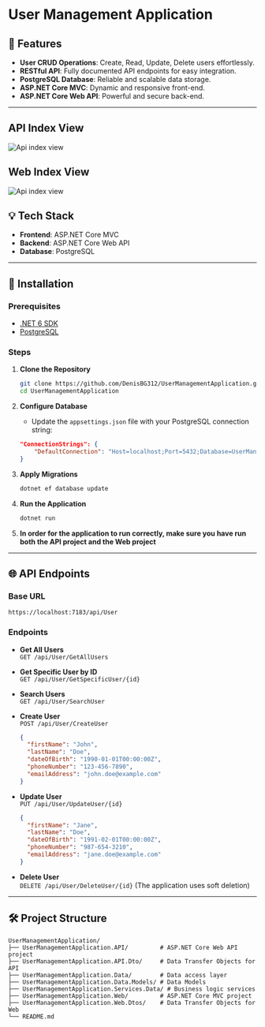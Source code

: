 # User Management Application

## 🚀 Features

- **User CRUD Operations**: Create, Read, Update, Delete users effortlessly.
- **RESTful API**: Fully documented API endpoints for easy integration.
- **PostgreSQL Database**: Reliable and scalable data storage.
- **ASP.NET Core MVC**: Dynamic and responsive front-end.
- **ASP.NET Core Web API**: Powerful and secure back-end.

---
## API Index View
![Api index view](https://github.com/DenisBG312/UserManagementAplication/blob/master/UserManagementSystem.Web/Project-Pictures/API_index.png)

## Web Index View
![Api index view](https://github.com/DenisBG312/UserManagementAplication/blob/master/UserManagementSystem.Web/Project-Pictures/Web_index.png)

## 💡 Tech Stack

- **Frontend**: ASP.NET Core MVC
- **Backend**: ASP.NET Core Web API
- **Database**: PostgreSQL

---

## 🚧 Installation

### Prerequisites

- [.NET 6 SDK](https://dotnet.microsoft.com/download/dotnet/6.0)
- [PostgreSQL](https://www.postgresql.org/download/)

### Steps

1. **Clone the Repository**

   ```bash
   git clone https://github.com/DenisBG312/UserManagementApplication.git
   cd UserManagementApplication
   ```

2. **Configure Database**

   - Update the `appsettings.json` file with your PostgreSQL connection string:

   ```json
   "ConnectionStrings": {
       "DefaultConnection": "Host=localhost;Port=5432;Database=UserManagementDB;Username=your-username;Password=your-password"
   }
   ```

3. **Apply Migrations**

   ```bash
   dotnet ef database update
   ```

4. **Run the Application**

   ```bash
   dotnet run
   ```
   
5. **In order for the application to run correctly, make sure you have run both the API project and the Web project**

---

## 🌐 API Endpoints

### Base URL

```
https://localhost:7183/api/User
```

### Endpoints

- **Get All Users**\
  `GET /api/User/GetAllUsers`

- **Get Specific User by ID**\
  `GET /api/User/GetSpecificUser/{id}`

- **Search Users**\
  `GET /api/User/SearchUser`

- **Create User**\
  `POST /api/User/CreateUser`

  ```json
  {
    "firstName": "John",
    "lastName": "Doe",
    "dateOfBirth": "1990-01-01T00:00:00Z",
    "phoneNumber": "123-456-7890",
    "emailAddress": "john.doe@example.com"
  }
  ```

- **Update User**\
  `PUT /api/User/UpdateUser/{id}`

  ```json
  {
    "firstName": "Jane",
    "lastName": "Doe",
    "dateOfBirth": "1991-02-01T00:00:00Z",
    "phoneNumber": "987-654-3210",
    "emailAddress": "jane.doe@example.com"
  }
  ```

- **Delete User**\
  `DELETE /api/User/DeleteUser/{id}` (The application uses soft deletion)

---

## 🛠️ Project Structure

```
UserManagementApplication/
├── UserManagementApplication.API/         # ASP.NET Core Web API project
├── UserManagementApplication.API.Dto/     # Data Transfer Objects for API
├── UserManagementApplication.Data/        # Data access layer
├── UserManagementApplication.Data.Models/ # Data Models
├── UserManagementApplication.Services.Data/ # Business logic services
├── UserManagementApplication.Web/         # ASP.NET Core MVC project
├── UserManagementApplication.Web.Dtos/    # Data Transfer Objects for Web
└── README.md
```
